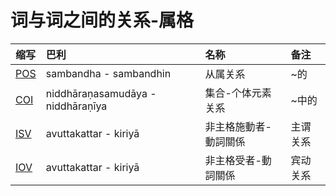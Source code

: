 # 词与词之间的关系-属格

| 缩写 |巴利| 名称 | 备注 |
| :--- | :--- | :-------- | :--- |
|[POS](gen-pos.md "Possessor Relation")|sambandha - sambandhin|从属关系| ~的 |
|[COI](gen-coi.md "Collection -Individual Relation")|niddhāraṇasamudāya - niddhāraṇīya|集合-个体元素关系|~中的 |
|[ISV](gen-isv.md "Inactive Subject Relation")|avuttakattar - kiriyā|非主格施動者-動詞關係| 主谓关系 |
|[IOV](gen-iov.md "Inactive Subject Relation")|avuttakattar - kiriyā|非主格受者-動詞關係| 宾动关系 |